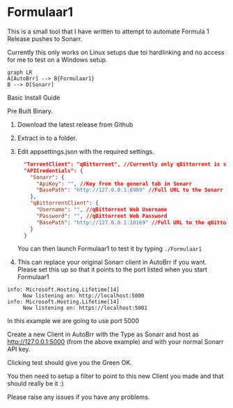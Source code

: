 

# Formulaar1

This is a small tool that I have written to attempt to automate Formula 1 Release pushes to Sonarr.

Currently this only works on Linux setups due toi hardlinking and no access for me to test on a Windows setup.

```mermaid
graph LR
A[AutoBrr] --> B{Formulaar1}
B --> D[Sonarr]
```

Basic Install Guide

Pre Built Binary.

1.	Download the latest release from Github

2.	Extract in to a folder.

3.	Edit appsettings.json with the required settings.

	```json
	  "TorrentClient": "qBittorrent", //Currently only qBittorrent is supported
	  "APICredentials": {
		"Sonarr": {
		  "ApiKey": "", //Key from the general tab in Sonarr
		  "BasePath": "http://127.0.0.1:8989" //Full URL to the Sonarr API
		},
		"qBittorrentClient": {
		  "Username": "", //qBittorrent Web Username
		  "Password": "", //qBittorrent Web Password
		  "BasePath": "http://127.0.0.1:10169" //Full URL to the qBittorrent API
		}
	  }
	  ```
	  
	You can then launch Formulaar1 to test it by typing `./Formulaar1`
	  
4. This can replace your original Sonarr client in AutoBrr if you want. Please set this up so that it points to the port listed when you start Formulaar1

```
info: Microsoft.Hosting.Lifetime[14]
     Now listening on: http://localhost:5000
info: Microsoft.Hosting.Lifetime[14]
     Now listening on: https://localhost:5001
```
	  
In this example we are going to use port 5000

Create a new Client in AutoBrr with the Type as Sonarr and host as http://127.0.0.1:5000 (from the above example) and with your normal Sonarr API key.

Clicking test should give you the Green OK.

You then need to setup a filter to point to this new Client you made and that should really be it :)

Please raise any issues if you have any problems.

